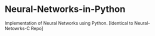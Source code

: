 # Neural-Networks-in-Python
Implementation of Neural Networks using Python. [Identical to Neural-Netowrks-C Repo]

